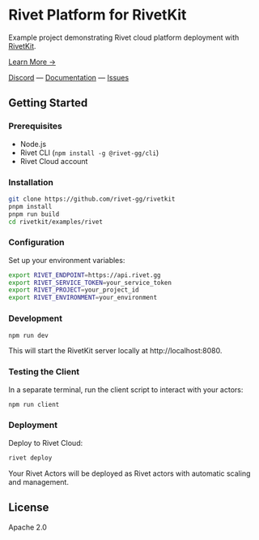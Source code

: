 # Rivet Platform for RivetKit

Example project demonstrating Rivet cloud platform deployment with [RivetKit](https://rivetkit.org).

[Learn More →](https://github.com/rivet-gg/rivetkit)

[Discord](https://rivet.gg/discord) — [Documentation](https://rivetkit.org) — [Issues](https://github.com/rivet-gg/rivetkit/issues)

## Getting Started

### Prerequisites

- Node.js
- Rivet CLI (`npm install -g @rivet-gg/cli`)
- Rivet Cloud account

### Installation

```sh
git clone https://github.com/rivet-gg/rivetkit
pnpm install
pnpm run build
cd rivetkit/examples/rivet
```

### Configuration

Set up your environment variables:

```sh
export RIVET_ENDPOINT=https://api.rivet.gg
export RIVET_SERVICE_TOKEN=your_service_token
export RIVET_PROJECT=your_project_id
export RIVET_ENVIRONMENT=your_environment
```

### Development

```sh
npm run dev
```

This will start the RivetKit server locally at http://localhost:8080.

### Testing the Client

In a separate terminal, run the client script to interact with your actors:

```sh
npm run client
```

### Deployment

Deploy to Rivet Cloud:

```sh
rivet deploy
```

Your Rivet Actors will be deployed as Rivet actors with automatic scaling and management.

## License

Apache 2.0
